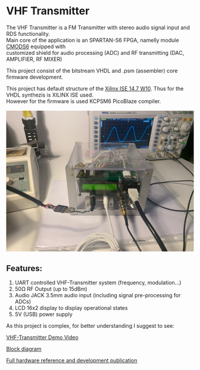 <h1>VHF Transmitter</h1>

The VHF Transmitter is a FM Transmitter with stereo audio signal input and RDS functionality.<br> 
Main core of the application is an SPARTAN-S6 FPGA, namelly module [CMODS6](https://digilent.com/reference/programmable-logic/cmod-s6/reference-manual)
equipped with<br>customized shield for audio processing (ADC) and RF transmitting (DAC, AMPLIFIER, RF MIXER)

This project consist of the bitstream VHDL and .psm (assembler) core firmware development.

This project has default structure of the [Xilinx ISE 14.7 W10](https://www.xilinx.com/support/download/index.html/content/xilinx/en/downloadNav/vivado-design-tools/archive-ise.html).
Thus for the VHDL synthezis is XILINX ISE used.<br>However for the firmware is used KCPSM6 PicoBlaze compiler.<br><br>
<img src="/docs/systemPhoto.jpg" alt="Demo" title="Demo">

<h2>Features:</h2>
<ol>
  <li>UART controlled VHF-Transmitter system (frequency, modulation...)</li>
  <li>50Ω RF Output (up to 15dBm)</li>
  <li>Audio JACK 3.5mm audio input (including signal pre-processing for ADCs)</li>
  <li>LCD 16x2 display to display operational states</li>
  <li>5V (USB) power supply</li>
</ol>


As this project is complex, for better understanding I suggest to see:

[VHF-Transmitter Demo Video](https://www.youtube.com/watch?v=P_qsDr-8gFA&t=1s&ab_channel=Vladim%C3%ADr%C5%A0ustek)

[Block diagram](/docs/VHF_Transmitter_CompleteSystem.pdf)

[Full hardware reference and development publication](/docs/V_Sustek_VHF-Transmitter_HW_V1.03.pdf)
